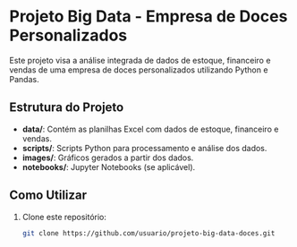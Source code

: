 # Projeto Big Data - Empresa de Doces Personalizados

Este projeto visa a análise integrada de dados de estoque, financeiro e vendas de uma empresa de doces personalizados utilizando Python e Pandas.

## Estrutura do Projeto

- **data/**: Contém as planilhas Excel com dados de estoque, financeiro e vendas.
- **scripts/**: Scripts Python para processamento e análise dos dados.
- **images/**: Gráficos gerados a partir dos dados.
- **notebooks/**: Jupyter Notebooks (se aplicável).

## Como Utilizar

1. Clone este repositório:
   ```bash
   git clone https://github.com/usuario/projeto-big-data-doces.git
